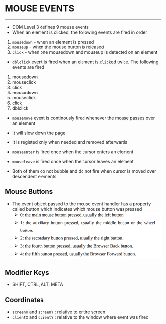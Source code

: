 # MOUSE EVENTS
---
- DOM Level 3 defines 9 mouse events
- When an element is clicked,  the following events are fired in order
1. `mousedown` - when an element is pressed
2. `mouseup` - when the mouse button is released 
3. `click` - when one mousedown and mouseup is detected on an element

- `dblclick` event is fired when an element is `click`ed twice. The following events are fired
1. mousedown
2. mouseclick
3. click
4. mousedown
5. mouseclick
6. click
7. dblclick

- `mousemove` event is continously fired whenever the mouse passes over an element
- It will slow down the page
- It is registed only when needed and removed afterwards

- `mouseenter` is fired once when the cursor enters an element
- `mouseleave` is fired once when the cursor leaves an element
- Both of them do not bubble and do not fire when cursor is moved over descendent elements

## Mouse Buttons
- The event object passed to the mouse event handler has a property called button which indicates which mouse button was pressed
![mouse1.png](https://github.com/Shogunkayo/PES_Notes/blob/main/WebTech/Images/mouse1.png)

## Modifier Keys
- SHIFT, CTRL, ALT, META

## Coordinates
- `screenX` and `screenY` : relative to entire screen
- `clientX` and `clientY` : relative to the window where event was fired 
